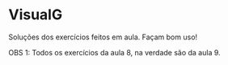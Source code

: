 # VisualG

Soluções dos exercícios feitos em aula.
Façam bom uso!

OBS 1: Todos os exercícios da aula 8, na verdade são da aula 9.
